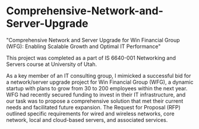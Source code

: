 # Comprehensive-Network-and-Server-Upgrade
"Comprehensive Network and Server Upgrade for Win Financial Group (WFG): Enabling Scalable Growth and Optimal IT Performance"

This project was completed as a part of IS 6640-001 Networking and Servers course at University of Utah. 

As a key member of an IT consulting group, I mimicked a successful bid for a network/server upgrade project for Win Financial Group (WFG), a dynamic startup with plans to grow from 30 to 200 employees within the next year. WFG had recently secured funding to invest in their IT infrastructure, and our task was to propose a comprehensive solution that met their current needs and facilitated future expansion. The Request for Proposal (RFP) outlined specific requirements for wired and wireless networks, core network, local and cloud-based servers, and associated services.
